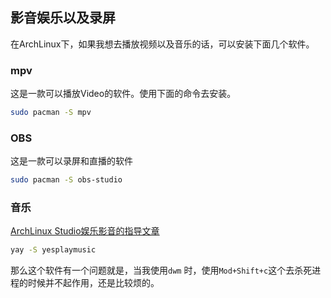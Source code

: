 ## 影音娱乐以及录屏


在ArchLinux下，如果我想去播放视频以及音乐的话，可以安装下面几个软件。

### mpv

这是一款可以播放Video的软件。使用下面的命令去安装。

```bash
sudo pacman -S mpv
```

### OBS

这是一款可以录屏和直播的软件

```bash
sudo pacman -S obs-studio
```

### 音乐

[ArchLinux Studio娱乐影音的指导文章](https://archlinuxstudio.github.io/ArchLinuxTutorial/#/play&office/media)

```bash
yay -S yesplaymusic
```

<!--下面这个解释需要尽快解决-->
那么这个软件有一个问题就是，当我使用`dwm` 时，使用`Mod+Shift+c`这个去杀死进程的时候并不起作用，还是比较烦的。
